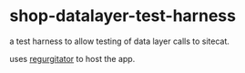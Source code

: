 # shop-datalayer-test-harness

a test harness to allow testing of data layer calls to sitecat. 

uses [regurgitator](http://github.com/talmeym/regurgitator-all) to host the app.

